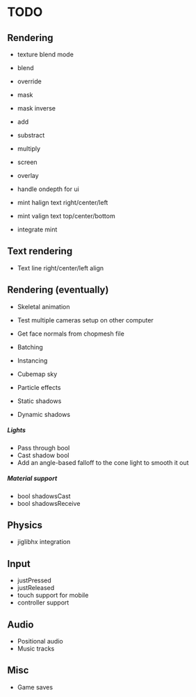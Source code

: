 # TODO
## Rendering
* texture blend mode
 * blend
 * override
 * mask
 * mask inverse
 * add
 * substract
 * multiply
 * screen
 * overlay

* handle ondepth for ui
* mint halign text right/center/left
* mint valign text top/center/bottom
* integrate mint

## Text rendering
* Text line right/center/left align

## Rendering (eventually)
* Skeletal animation
* Test multiple cameras setup on other computer
* Get face normals from chopmesh file
* Batching
* Instancing
* Cubemap sky
* Particle effects

* Static shadows
* Dynamic shadows

##### Lights
* Pass through bool
* Cast shadow bool
* Add an angle-based falloff to the cone light to smooth it out

##### Material support
* bool shadowsCast
* bool shadowsReceive

## Physics
* jiglibhx integration

## Input
* justPressed
* justReleased
* touch support for mobile
* controller support

## Audio
* Positional audio
* Music tracks

## Misc
* Game saves
